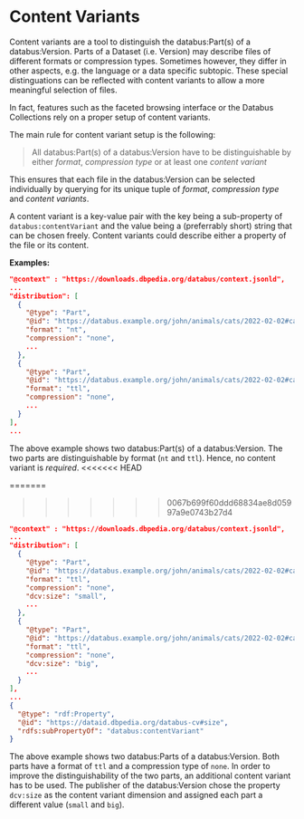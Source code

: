 # Content Variants

Content variants are a tool to distinguish the databus:Part(s) of a databus:Version. Parts of a Dataset (i.e. Version) may describe files of different formats or compression types. Sometimes however, they differ in other aspects, e.g. the language or a data specific subtopic. These special distinguations can be reflected with content variants to allow a more meaningful selection of files.

In fact, features such as the faceted browsing interface or the Databus Collections rely on a proper setup of content variants.

The main rule for content variant setup is the following:
> All databus:Part(s) of a databus:Version have to be distinguishable by either *format*, *compression type* or at least one *content variant*

This ensures that each file in the databus:Version can be selected individually by querying for its unique tuple of *format*, *compression type* and *content variants*.

A content variant is a key-value pair with the key being a sub-property of `databus:contentVariant` and the value being a (preferrably short) string that can be chosen freely. Content variants could describe either a property of the file or its content.


**Examples:**

``` json
"@context" : "https://downloads.dbpedia.org/databus/context.jsonld",
...
"distribution": [
  {
    "@type": "Part",
    "@id": "https://databus.example.org/john/animals/cats/2022-02-02#cats.nt",
    "format": "nt",
    "compression": "none",
    ...
  },
  {
    "@type": "Part",
    "@id": "https://databus.example.org/john/animals/cats/2022-02-02#cats.ttl",
    "format": "ttl",
    "compression": "none",
    ...
  }
],
...
```

The above example shows two databus:Part(s) of a databus:Version. The two parts are distinguishable by format (`nt` and `ttl`). Hence, no content variant is *required*.
<<<<<<< HEAD

=======
>>>>>>> 0067b699f60ddd68834ae8d05997a9e0743b27d4

``` json
"@context" : "https://downloads.dbpedia.org/databus/context.jsonld",
...
"distribution": [
  {
    "@type": "Part",
    "@id": "https://databus.example.org/john/animals/cats/2022-02-02#cats_size=small.ttl",
    "format": "ttl",
    "compression": "none",
    "dcv:size": "small",
    ...
  },
  {
    "@type": "Part",
    "@id": "https://databus.example.org/john/animals/cats/2022-02-02#cats_size=big.ttl",
    "format": "ttl",
    "compression": "none",
    "dcv:size": "big",
    ...
  }
],
...
{
  "@type": "rdf:Property",
  "@id": "https://dataid.dbpedia.org/databus-cv#size",
  "rdfs:subPropertyOf": "databus:contentVariant"
}
```

The above example shows two databus:Parts of a databus:Version. Both parts have a format of `ttl` and a compression type of `none`. In order to improve the distinguishability of the two parts, an additional content variant has to be used. The publisher of the databus:Version chose the property `dcv:size` as the content variant dimension and assigned each part a different value (`small` and `big`).



